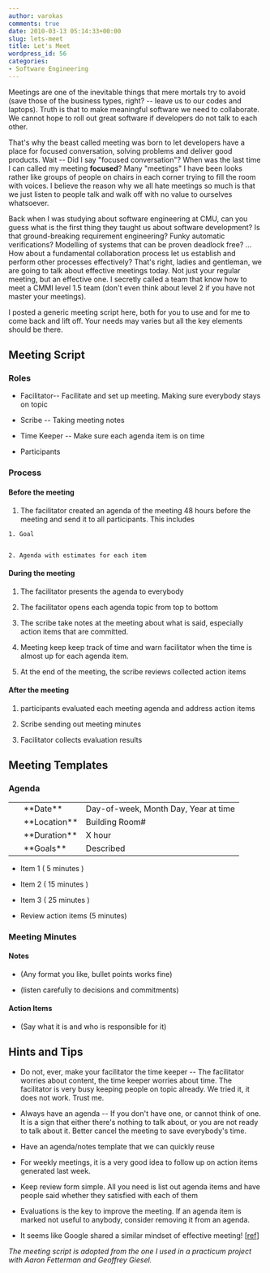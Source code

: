 ```yaml
---
author: varokas
comments: true
date: 2010-03-13 05:14:33+00:00
slug: lets-meet
title: Let's Meet
wordpress_id: 56
categories:
- Software Engineering
---
```


Meetings are one of the inevitable things that mere mortals try to avoid (save those of the business types, right? -- leave us to our codes and laptops). Truth is that to make meaningful software we need to collaborate. We cannot hope to roll out great software if developers do not talk to each other.

That's why the beast called meeting was born to let developers have a place for focused conversation, solving problems and deliver good products. Wait -- Did I say "focused conversation"? When was the last time I can called my meeting **focused**? Many "meetings" I have been looks rather like groups of people on chairs in each corner trying to fill the room with voices. I believe the reason why we all hate meetings so much is that we just listen to people talk and walk off with no value to ourselves whatsoever.

Back when I was studying about software engineering at CMU, can you guess what is the first thing they taught us about software development? Is that ground-breaking requirement engineering? Funky automatic verifications? Modelling of systems that can be proven deadlock free? ... How about a fundamental collaboration process let us establish and perform other processes effectively? That's right, ladies and gentleman, we are going to talk about effective meetings today. Not just your regular meeting, but an effective one. I secretly called a team that know how to meet a CMMI level 1.5 team (don't even think about level 2 if you have not master your meetings).

I posted a generic meeting script here, both for you to use and for me to come back and lift off. Your needs may varies but all the key elements should be there.


## Meeting Script




### Roles





	
  * Facilitator-- Facilitate and set up meeting. Making sure everybody stays on topic

	
  * Scribe -- Taking meeting notes

	
  * Time Keeper -- Make sure each agenda item is on time

	
  * Participants




### Process




#### Before the meeting





	
  1. The facilitator created an agenda of the meeting 48 hours before the meeting and send it to all participants. This includes

	
    1. Goal

	
    2. Agenda with estimates for each item







#### During the meeting





	
  1. The facilitator presents the agenda to everybody

	
  2. The facilitator opens each agenda topic from top to bottom

	
  3. The scribe take notes at the meeting about what is said, especially action items that are committed.

	
  4. Meeting keep keep track of time and warn facilitator when the time is almost up for each agenda item.

	
  5. At the end of the meeting, the scribe reviews collected action items




#### After the meeting





	
  1. participants evaluated each meeting agenda and address action items

	
  2. Scribe sending out meeting minutes

	
  3. Facilitator collects evaluation results




## Meeting Templates




### Agenda


<table >
<tbody >
<tr >

<td style="padding-left:30px;" >**Date**
</td>

<td >Day-of-week, Month Day, Year at time
</td>
</tr>
<tr >

<td style="padding-left:30px;" >**Location**
</td>

<td >Building Room#
</td>
</tr>
<tr >

<td style="padding-left:30px;" >**Duration**
</td>

<td >X hour
</td>
</tr>
<tr >

<td style="padding-left:30px;" >**Goals**
</td>

<td >Described
</td>
</tr>
</tbody>
</table>



	
  * Item 1 ( 5 minutes )

	
  * Item 2 ( 15 minutes )

	
  * Item 3 ( 25 minutes )

	
  * Review action items (5 minutes)




### Meeting Minutes




#### Notes





	
  * (Any format you like, bullet points works fine)

	
  * (listen carefully to decisions and commitments)




#### Action Items





	
  * (Say what it is and who is responsible for it)




## **Hints and Tips**





	
  * Do not, ever, make your facilitator the time keeper -- The facilitator worries about content, the time keeper worries about time. The facilitator is very busy keeping people on topic already. We tried it, it does not work. Trust me.

	
  * Always have an agenda -- If you don't have one, or cannot think of one. It is a sign that either there's nothing to talk about, or you are not ready to talk about it. Better cancel the meeting to save everybody's time.

	
  * Have an agenda/notes template that we can quickly reuse

	
  * For weekly meetings, it is a very good idea to follow up on action items generated last week.

	
  * Keep review form simple. All you need is list out agenda items and have people said whether they satisfied with each of them

	
  * Evaluations is the key to improve the meeting. If an agenda item is marked not useful to anybody, consider removing it from an agenda.

	
  * It seems like Google shared a similar mindset of effective meeting! [[ref](http://www.businessweek.com/smallbiz/content/sep2006/sb20060927_259688.htm)]


_The meeting script is adopted from the one I used in a practicum project with Aaron Fetterman and Geoffrey Giesel._
